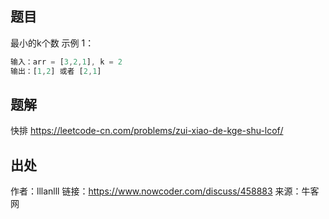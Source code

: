 ## 题目
最小的k个数
示例 1：
```js
输入：arr = [3,2,1], k = 2
输出：[1,2] 或者 [2,1]
```


## 题解
快排
https://leetcode-cn.com/problems/zui-xiao-de-kge-shu-lcof/


## 出处
作者：lllanlll
链接：https://www.nowcoder.com/discuss/458883
来源：牛客网
